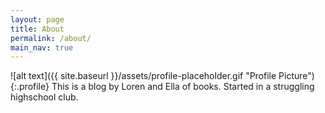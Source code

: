 ```yaml
---
layout: page
title: About
permalink: /about/
main_nav: true
---
```

![alt text]({{ site.baseurl }}/assets/profile-placeholder.gif "Profile Picture"){:.profile}
This is a blog by Loren and Ella of books. Started in a struggling highschool club. 
